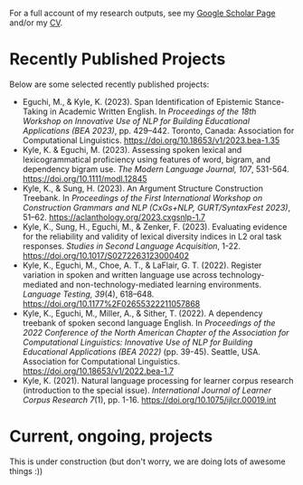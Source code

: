 For a full account of my research outputs, see my <a href="https://scholar.google.com/citations?user=iYNbsfcAAAAJ&hl=en" target = "_blank">Google Scholar Page</a> and/or my <a href="https://kristopherkyle.github.io/professional-webpage/docs/cv" target = "_blank">CV</a>.

# Recently Published Projects
Below are some selected recently published projects:
- Eguchi, M., & Kyle, K. (2023). Span Identification of Epistemic Stance-Taking in Academic Written English. In *Proceedings of the 18th Workshop on Innovative Use of NLP for Building Educational Applications (BEA 2023)*, pp. 429–442. Toronto, Canada: Association for Computational Linguistics. <a href="https://doi.org/10.18653/v1/2023.bea-1.35" target = "_blank">https://doi.org/10.18653/v1/2023.bea-1.35</a>
- Kyle, K. & Eguchi, M. (2023). Assessing spoken lexical and lexicogrammatical proficiency using features of word, bigram, and dependency bigram use. *The Modern Language Journal, 107*, 531-564. <a href="https://doi.org/10.1111/modl.12845" target = "_blank">https://doi.org/10.1111/modl.12845</a>
- Kyle, K., & Sung, H. (2023). An Argument Structure Construction Treebank. In *Proceedings of the First International Workshop on Construction Grammars and NLP (CxGs+NLP, GURT/SyntaxFest 2023)*, 51–62. <a href="https://aclanthology.org/2023.cxgsnlp-1.7" target = "_blank">https://aclanthology.org/2023.cxgsnlp-1.7</a>
- Kyle, K., Sung, H., Eguchi, M., & Zenker, F. (2023). Evaluating evidence for the reliability and validity of lexical diversity indices in L2 oral task responses. *Studies in Second Language Acquisition*, 1-22. <a href="https://doi.org/10.1017/S0272263123000402" target = "_blank">https://doi.org/10.1017/S0272263123000402</a>
- Kyle, K., Eguchi, M., Choe, A. T., & LaFlair, G. T. (2022). Register variation in spoken and written language use across technology-mediated and non-technology-mediated learning environments. *Language Testing, 39*(4), 618–648. <a href="https://doi.org/10.1177%2F02655322211057868" target = "_blank">https://doi.org/10.1177%2F02655322211057868</a>
- Kyle, K., Eguchi, M., Miller, A., & Sither, T. (2022). A dependency treebank of spoken second language English. In *Proceedings of the 2022 Conference of the North American Chapter of the Association for Computational Linguistics: Innovative Use of NLP for Building Educational Applications (BEA 2022)* (pp. 39-45). Seattle, USA. Association for Computational Linguistics. <a href="https://doi.org/10.18653/v1/2022.bea-1.7" target = "_blank">https://doi.org/10.18653/v1/2022.bea-1.7</a>
- Kyle, K. (2021). Natural language processing for learner corpus research (introduction to the special issue). *International Journal of Learner Corpus Research 7*(1), pp. 1-16. https://doi.org/10.1075/ijlcr.00019.int


# Current, ongoing, projects
This is under construction (but don't worry, we are doing lots of awesome things :))
